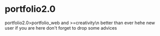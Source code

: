 # portfolio2.0
portfolio2.0>portfolio_web and >=creativity\n
better than ever 
hehe new user if you are here don't forget to drop some advices
